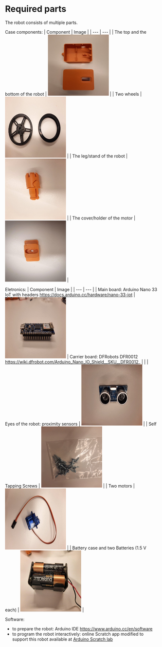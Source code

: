 # Required parts

The robot consists of multiple parts.

Case components:
| Component | Image | 
| ---      | ---       |
| The top and the bottom of the robot | <img src="/doc/pictures/image16.jpg" width="200" height="200"> | 
| Two wheels | <img src="/doc/pictures/image7.jpg" width="200" height="200"> | 
| The leg/stand of the robot | <img src="/doc/pictures/image14.jpg" width="200" height="200">   | 
| The cover/holder of the motor | <img src="/doc/pictures/image4.jpg" width="200" height="200">  | 


Eletronics:
| Component | Image | 
| ---      | ---       |
| Main board: Arduino Nano 33 IoT with headers  https://docs.arduino.cc/hardware/nano-33-iot | <img src="/doc/pictures/image19.jpg" width="200" height="200">   | Carrier board: DFRobots DFR0012 https://wiki.dfrobot.com/Arduino_Nano_IO_Shield__SKU__DFR0012_ |   | 
| Eyes of the robot: proximity sensors | <img src="/doc/pictures/image23.jpg" width="200" height="200">   |
| Self Tapping Screws | <img src="/doc/pictures/image24.jpg" width="200" height="200">   | 
| Two motors | <img src="/doc/pictures/image20.jpg" width="200" height="200">   |
| Battery case and two Batteries (1.5 V each) | <img src="/doc/pictures/image10.jpg" width="200" height="200">   |

Software:
* to prepare the robot: Arduino IDE https://www.arduino.cc/en/software  
* to program the robot interactively: online Scratch app modified to support this robot available at [Arduino Scratch lab](https://labs-scratch.arduino.cc/)
